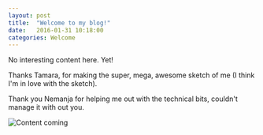 ```yaml
---
layout: post
title:  "Welcome to my blog!"
date:   2016-01-31 10:18:00
categories: Welcome
---
```


No interesting content here. Yet!

Thanks Tamara, for making the super, mega, awesome sketch of me (I think I'm in love with the sketch).

Thank you Nemanja for helping me out with the technical bits, couldn't manage it with out you.

![Content coming](https://media0.giphy.com/media/1dr4D4zxSlOEM/200.gif)
